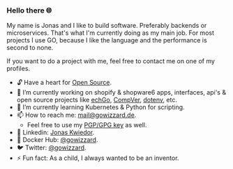 ### Hello there 🌐

My name is Jonas and I like to build software. Preferably backends or microservices. That's what I'm currently doing as my main job. For most projects I use GO, because I like the language and the performance is second to none.

If you want to do a project with me, feel free to contact me on one of my profiles.

- 🔓 Have a heart for [Open Source](https://opensource.org/).
- 🔭  I’m currently working on shopify & shopware6 apps, interfaces, api's & open source projects like [echGo](https://github.com/echgo), [CompVer](https://github.com/gowizzard/compver), [dotenv](https://github.com/gowizzard/dotenv), etc.
- 🌱  I’m currently learning Kubernetes & Python for scripting.
- 📫  How to reach me: [mail@gowizzard.de](mailto:mail@gowizzard.de).
  - Feel free to use my [PGP/GPG key](https://keys.openpgp.org/search?q=mail%40gowizzard.de) as well.
- 🦟  Linkedin: [Jonas Kwiedor](https://www.linkedin.com/in/jonas-kwiedor/).
- 🐳  Docker Hub: [@gowizzard](https://hub.docker.com/u/gowizzard).
- 🐦  Twitter: [@gowizzard](https://twitter.com/gowizzard).
- ⚡   Fun fact: As a child, I always wanted to be an inventor.
